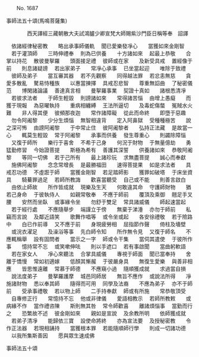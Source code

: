 ﻿　　No. 1687

事師法五十頌(馬鳴菩薩集)

　　　　西天譯經三藏朝散大夫試鴻臚少卿宣梵大師賜紫沙門臣日稱等奉　詔譯


　依諸經律秘密教　　略出承事師儀軌
　聞已愛樂發凈心　　當獲如來金剛智
　若于灌頂師　　三時伸禮奉
　則為已供養　　十方諸如來
　起最上恭敬　　合掌以持花
　散彼曼挐羅　　頭面接足禮
　彼師或在家　　及新受具戒
　置經像于前　　則息諸疑謗
　若出家弟子　　常凈心承事
　已坐當起迎　　唯除于致禮
　彼師及弟子　　當互審其器
　若不先觀察　　同得越法罪
　若忿恚無慈　　貪愛多散亂
　驁易恃種族　　以惠當揀擇
　具戒忍悲智　　尊重無諂曲
　了秘密儀范　　博閑諸論議
　善達真言相　　曼挐羅事業
　契證十真如　　諸根悉清凈
　若彼求法者　　于師生輕毀
　則謗諸如來　　常得諸苦惱
　由增上愚癡　　而獲于現報
　為惡曜執持　　重病相纏縛
　王法所逼切　　及毒蛇傷螫
　冤賊水火難　　非人得其便
　彼頻那夜迦　　常作諸障礙
　從此而命終　　即墮于惡趣
　勿令阿阇黎　　少分生煩惱
　無智相違背　　定入阿鼻獄
　受種種極苦　　說之深可怖
　由謗阿阇黎　　于中常止住
　彼阿阇黎者　　弘持正法藏
　是故當一心　　輒莫生輕毀
　常于阿阇黎　　承事而供養
　發生尊重心　　則蠲除障惱
　又復于師所　　樂行于喜舍
　不希于己身　　何況于財物
　于無量億劫　　勇猛勤修習
　今始證菩提　　斯極為希有
　善護其深誓　　供養諸如來
　恭敬阿阇黎　　等同一切佛
　若于己所有　　最上諸珍玩
　求無盡菩提　　誠心而奉獻
　施佛阿阇黎　　念念常增長
　是最勝福田　　速得菩提果
　如是求法者　　具戒忍功德
　不虛誑于師　　當獲金剛智
　若足踏師影　　獲罪如破塔
　于床坐資具　　騎驀罪過足
　若師所教誨　　歡喜當聽受
　自己或不能　　則善言啟白
　由依止師故　　所作皆成就
　現樂及生天　　何敢違其命
　守護師財物　　猶若己身命
　于彼執侍人　　如親常敬奉
　不應于師前　　覆頂及乘御
　翹足手叉腰　　安然而坐臥
　或事緣令坐　　勿舒于雙足
　常具諸威儀　　師起速當起
　若于經行處　　不應隨舉步
　端謹立于傍　　無棄于涕涶
　亦勿于師前　　私竊而言說
　及鄰近語笑　　歌舞作唱等
　或令坐或起　　各安徐禮敬
　若于險路中　　白已作前導
　又不應于前　　身現疲勞相
　屈指節作聲　　倚柱及墻壁
　或浣衣濯足　　及澡浴等事
　先白師令知　　所作無令見
　又復于師名　　不應輒稱舉
　設有固問者　　當示之一字
　師或令干集　　當伺其遣使
　于彼所作事　　憶持常不忘
　或笑嗽伸呿　　則以手遮口
　若有事啟聞　　當曲躬軟語
　若在家女人　　凈心來聽法
　合掌具威儀　　專視于師面
　聞已當奉持　　舍離于憍慢
　常如初適嫁　　低顏其慚赧
　于彼嚴身具　　無復生愛樂
　與善非相應　　皆思惟遠離
　常慕于師德　　不應窺小過
　隨順獲成就　　求過當自損
　說法度弟子　　曼拏羅護摩
　城邑同師居　　無旨不應作
　或說法所得　　凈施諸財物
　悉以奉其師　　隨得而可用
　同學及法裔　　不應為弟子
　亦不于師前　　受承事禮敬
　若以物上師　　二手持奉獻
　師或有所施　　常恭敬頂受
　自專修正行　　常憶持不忘
　他或非律儀　　愛語相教示
　若師所教敕　　或病緣不作
　當作禮咨陳　　斯則無其咎
　常令師歡喜　　離諸煩惱事
　當勤而行之　　恐繁故不述
　彼金剛如來　　親如是宣說
　及余教所明　　依師獲成就
　若弟子清凈　　能歸依三寶
　設使命將終　　亦為宣法要
　及授秘密教　　令作正法器
　若現相誦持　　當獲根本罪
　若能隨順師行學　　則成一切諸功德
　以我所集斯善因　　愿與眾生速成佛　

事師法五十頌
